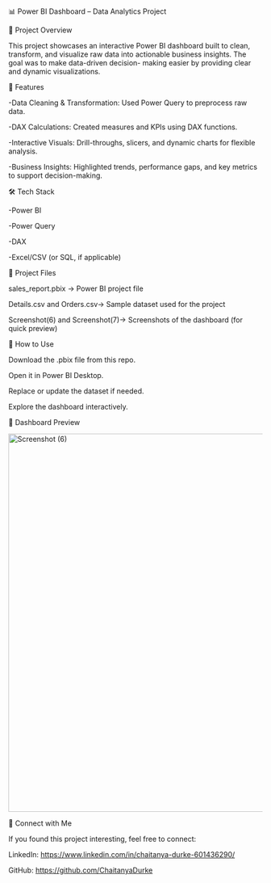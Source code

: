 📊 Power BI Dashboard – Data Analytics Project




📌 Project Overview

This project showcases an interactive Power BI dashboard built to clean, transform, and visualize raw data into actionable business insights. The goal was to make data-driven decision-
making easier by providing clear and dynamic visualizations.



🎯 Features

-Data Cleaning & Transformation: Used Power Query to preprocess raw data.

-DAX Calculations: Created measures and KPIs using DAX functions.

-Interactive Visuals: Drill-throughs, slicers, and dynamic charts for flexible analysis.

-Business Insights: Highlighted trends, performance gaps, and key metrics to support decision-making.



🛠 Tech Stack

-Power BI

-Power Query 

-DAX

-Excel/CSV (or SQL, if applicable)



📂 Project Files

sales_report.pbix → Power BI project file

Details.csv and Orders.csv→ Sample dataset used for the project

Screenshot(6) and Screenshot(7)→ Screenshots of the dashboard (for quick preview)



🚀 How to Use

Download the .pbix file from this repo.

Open it in Power BI Desktop.

Replace or update the dataset if needed.

Explore the dashboard interactively.



📸 Dashboard Preview

<img width="1319" height="749" alt="Screenshot (6)" src="https://github.com/user-attachments/assets/5a82b286-e1f7-445f-b001-3391e46d7c69" />



🔗 Connect with Me

If you found this project interesting, feel free to connect:

LinkedIn: https://www.linkedin.com/in/chaitanya-durke-601436290/

GitHub: https://github.com/ChaitanyaDurke
